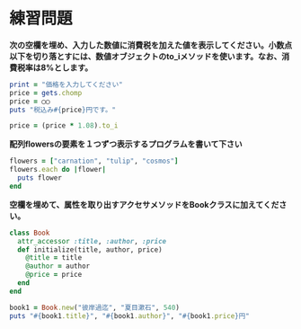 # 練習問題

**次の空欄を埋め、入力した数値に消費税を加えた値を表示してください。小数点以下を切り落とすには、数値オブジェクトのto_iメソッドを使います。なお、消費税率は8%とします。**

```ruby
print = "価格を入力してください"
price = gets.chomp
price = ◯◯
puts "税込み#{price}円です。"
```

```ruby
price = (price * 1.08).to_i
```

**配列flowersの要素を１つずつ表示するプログラムを書いて下さい**

```ruby
flowers = ["carnation", "tulip", "cosmos"]
flowers.each do |flower|
  puts flower
end
```

**空欄を埋めて、属性を取り出すアクセサメソッドをBookクラスに加えてください。**

```ruby
class Book
  attr_accessor :title, :author, :price
  def initialize(title, author, price)
    @title = title
    @author = author
    @price = price
  end
end

book1 = Book.new("彼岸過迄", "夏目漱石", 540)
puts "#{book1.title}", "#{book1.author}", "#{book1.price}円"
```
